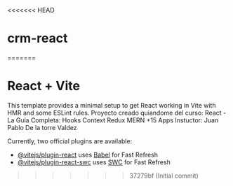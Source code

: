 <<<<<<< HEAD
# crm-react
=======
# React + Vite

This template provides a minimal setup to get React working in Vite with HMR and some ESLint rules.
Proyecto creado quiandome del curso: React - La Guía Completa: Hooks Context Redux MERN +15 Apps
Instuctor: Juan Pablo De la torre Valdez

Currently, two official plugins are available:

- [@vitejs/plugin-react](https://github.com/vitejs/vite-plugin-react/blob/main/packages/plugin-react/README.md) uses [Babel](https://babeljs.io/) for Fast Refresh
- [@vitejs/plugin-react-swc](https://github.com/vitejs/vite-plugin-react-swc) uses [SWC](https://swc.rs/) for Fast Refresh
>>>>>>> 37279bf (Initial commit)
